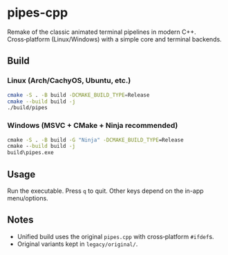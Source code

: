 
# pipes-cpp

Remake of the classic animated terminal pipelines in modern C++. Cross‑platform (Linux/Windows) with a simple core and terminal backends.

## Build

### Linux (Arch/CachyOS, Ubuntu, etc.)
```bash
cmake -S . -B build -DCMAKE_BUILD_TYPE=Release
cmake --build build -j
./build/pipes
```

### Windows (MSVC + CMake + Ninja recommended)
```bat
cmake -S . -B build -G "Ninja" -DCMAKE_BUILD_TYPE=Release
cmake --build build -j
build\pipes.exe
```

## Usage
Run the executable. Press `q` to quit. Other keys depend on the in-app menu/options.

## Notes
- Unified build uses the original `pipes.cpp` with cross‑platform `#ifdef`s.
- Original variants kept in `legacy/original/`.
